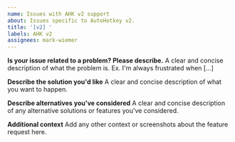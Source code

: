 ```yaml
---
name: Issues with AHK v2 support
about: Issues specific to AutoHotkey v2.
title: '[v2] '
labels: AHK v2
assignees: mark-wiemer
---
```


**Is your issue related to a problem? Please describe.**
A clear and concise description of what the problem is. Ex. I'm always frustrated when [...]

**Describe the solution you'd like**
A clear and concise description of what you want to happen.

**Describe alternatives you've considered**
A clear and concise description of any alternative solutions or features you've considered.

**Additional context**
Add any other context or screenshots about the feature request here.
